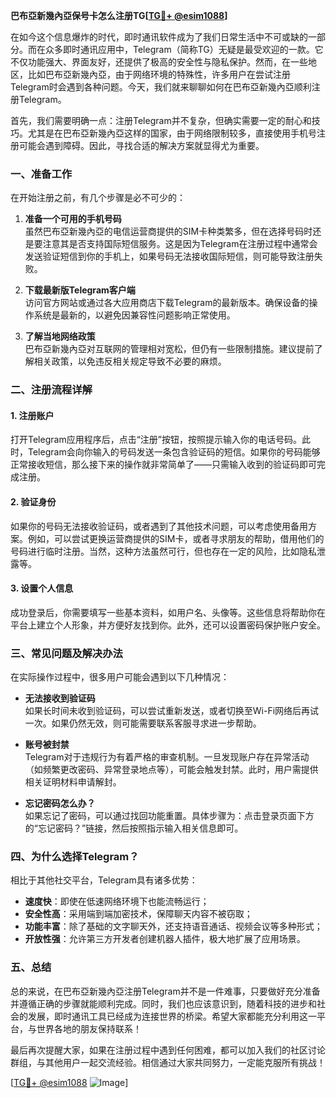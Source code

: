 **巴布亞新幾內亞保号卡怎么注册TG[[TG💪+ @esim1088](https://t.me/s/esim1088)]**

在如今这个信息爆炸的时代，即时通讯软件成为了我们日常生活中不可或缺的一部分。而在众多即时通讯应用中，Telegram（简称TG）无疑是最受欢迎的一款。它不仅功能强大、界面友好，还提供了极高的安全性与隐私保护。然而，在一些地区，比如巴布亞新幾內亞，由于网络环境的特殊性，许多用户在尝试注册Telegram时会遇到各种问题。今天，我们就来聊聊如何在巴布亞新幾內亞顺利注册Telegram。

首先，我们需要明确一点：注册Telegram并不复杂，但确实需要一定的耐心和技巧。尤其是在巴布亞新幾內亞这样的国家，由于网络限制较多，直接使用手机号注册可能会遇到障碍。因此，寻找合适的解决方案就显得尤为重要。

### 一、准备工作

在开始注册之前，有几个步骤是必不可少的：

1. **准备一个可用的手机号码**  
   虽然巴布亞新幾內亞的电信运营商提供的SIM卡种类繁多，但在选择号码时还是要注意其是否支持国际短信服务。这是因为Telegram在注册过程中通常会发送验证短信到你的手机上，如果号码无法接收国际短信，则可能导致注册失败。

2. **下载最新版Telegram客户端**  
   访问官方网站或通过各大应用商店下载Telegram的最新版本。确保设备的操作系统是最新的，以避免因兼容性问题影响正常使用。

3. **了解当地网络政策**  
   巴布亞新幾內亞对互联网的管理相对宽松，但仍有一些限制措施。建议提前了解相关政策，以免违反相关规定导致不必要的麻烦。

### 二、注册流程详解

#### 1. 注册账户
打开Telegram应用程序后，点击“注册”按钮，按照提示输入你的电话号码。此时，Telegram会向你输入的号码发送一条包含验证码的短信。如果你的号码能够正常接收短信，那么接下来的操作就非常简单了——只需输入收到的验证码即可完成注册。

#### 2. 验证身份
如果你的号码无法接收验证码，或者遇到了其他技术问题，可以考虑使用备用方案。例如，可以尝试更换运营商提供的SIM卡，或者寻求朋友的帮助，借用他们的号码进行临时注册。当然，这种方法虽然可行，但也存在一定的风险，比如隐私泄露等。

#### 3. 设置个人信息
成功登录后，你需要填写一些基本资料，如用户名、头像等。这些信息将帮助你在平台上建立个人形象，并方便好友找到你。此外，还可以设置密码保护账户安全。

### 三、常见问题及解决办法

在实际操作过程中，很多用户可能会遇到以下几种情况：

- **无法接收到验证码**  
  如果长时间未收到验证码，可以尝试重新发送，或者切换至Wi-Fi网络后再试一次。如果仍然无效，则可能需要联系客服寻求进一步帮助。

- **账号被封禁**  
  Telegram对于违规行为有着严格的审查机制。一旦发现账户存在异常活动（如频繁更改密码、异常登录地点等），可能会触发封禁。此时，用户需提供相关证明材料申请解封。

- **忘记密码怎么办？**  
  如果忘记了密码，可以通过找回功能重置。具体步骤为：点击登录页面下方的“忘记密码？”链接，然后按照指示输入相关信息即可。

### 四、为什么选择Telegram？

相比于其他社交平台，Telegram具有诸多优势：

- **速度快**：即使在低速网络环境下也能流畅运行；
- **安全性高**：采用端到端加密技术，保障聊天内容不被窃取；
- **功能丰富**：除了基础的文字聊天外，还支持语音通话、视频会议等多种形式；
- **开放性强**：允许第三方开发者创建机器人插件，极大地扩展了应用场景。

### 五、总结

总的来说，在巴布亞新幾內亞注册Telegram并不是一件难事，只要做好充分准备并遵循正确的步骤就能顺利完成。同时，我们也应该意识到，随着科技的进步和社会的发展，即时通讯工具已经成为连接世界的桥梁。希望大家都能充分利用这一平台，与世界各地的朋友保持联系！

最后再次提醒大家，如果在注册过程中遇到任何困难，都可以加入我们的社区讨论群组，与其他用户一起交流经验。相信通过大家共同努力，一定能克服所有挑战！

[[TG💪+ @esim1088](https://t.me/s/esim1088) ![Image](https://i.postimg.cc/4NQfJmqS/Snipaste-2025-05-13-00-14-12.png)]